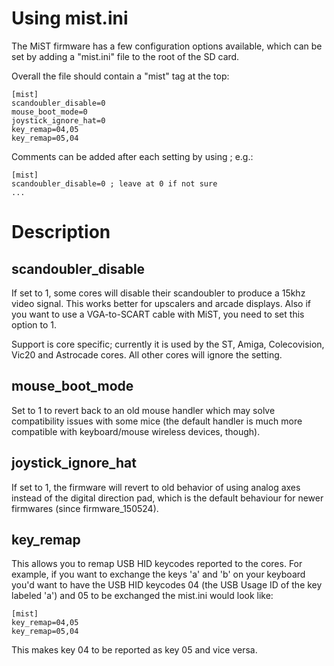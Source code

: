 # Using mist.ini #

The MiST firmware has a few configuration options available, which can be set by adding  a "mist.ini" file to the root of the SD card.

Overall the file should contain a "mist" tag at the top:

```
[mist]
scandoubler_disable=0
mouse_boot_mode=0
joystick_ignore_hat=0
key_remap=04,05
key_remap=05,04
```

Comments can be added after each setting by using ; e.g.:

```
[mist]
scandoubler_disable=0 ; leave at 0 if not sure
...
```
# Description #

## scandoubler\_disable ##

If set to 1, some cores will disable their scandoubler to produce a 15khz video signal. This works better for upscalers and arcade displays. Also if you want to use a VGA-to-SCART cable with MiST, you need to set this option to 1.

Support is core specific; currently it is used by the ST, Amiga, Colecovision, Vic20 and Astrocade cores. All other cores will ignore the setting.

## mouse\_boot\_mode ##

Set to 1 to revert back to an old mouse handler which may solve compatibility issues with some mice (the default handler is much more compatible with keyboard/mouse wireless devices, though).

## joystick\_ignore\_hat ##

If set to 1, the firmware will revert to old behavior of using analog axes instead of the digital direction pad, which is the default behaviour for newer firmwares (since firmware\_150524).

## key\_remap ##

This allows you to remap USB HID keycodes reported to the cores. For example, if you want to exchange the keys 'a' and 'b' on your keyboard you'd want to have the USB HID keycodes 04 (the USB Usage ID of the key labeled 'a') and 05
to be exchanged the mist.ini would look like:

```
[mist]
key_remap=04,05
key_remap=05,04
```

This makes key 04 to be reported as key 05 and vice versa.